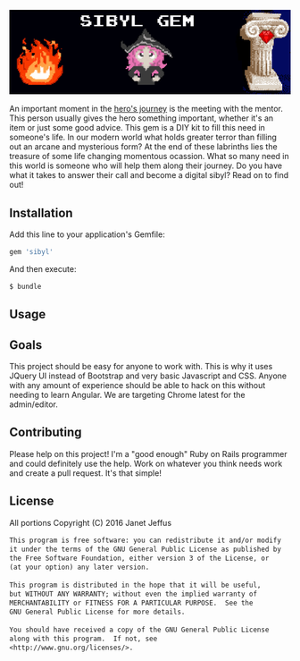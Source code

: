 <img src="graphics/sibyl_logo.png" alt="Sibyl Gem" style="width: 600px;"
width="600" />

An important moment in the [hero's
journey](http://www.thewritersjourney.com/hero's_journey.htm) is the meeting
with the mentor. This person usually gives the hero something important,
whether it's an item or just some good advice. This gem is a DIY kit to
fill this need in someone's life. In our modern world what holds greater
terror than filling out an arcane and mysterious form? At the end of
these labrinths lies the treasure of some life changing momentous
ocassion. What so many need in this world is someone who will help them
along their journey. Do you have what it takes to answer their call and
become a digital sibyl? Read on to find out!

## Installation
Add this line to your application's Gemfile:

```ruby
gem 'sibyl'
```

And then execute:
```bash
$ bundle
```

## Usage

## Goals

This project should be easy for anyone to work with. This is why it uses
JQuery UI instead of Bootstrap and very basic Javascript and CSS. Anyone
with any amount of experience should be able to hack on this without
needing to learn Angular. We are targeting Chrome latest for the
admin/editor.

## Contributing

Please help on this project! I'm a "good enough" Ruby on Rails
programmer and could definitely use the help. Work on whatever you think
needs work and create a pull request. It's that simple!

## License

All portions Copyright (C) 2016 Janet Jeffus

    This program is free software: you can redistribute it and/or modify
    it under the terms of the GNU General Public License as published by
    the Free Software Foundation, either version 3 of the License, or
    (at your option) any later version.

    This program is distributed in the hope that it will be useful,
    but WITHOUT ANY WARRANTY; without even the implied warranty of
    MERCHANTABILITY or FITNESS FOR A PARTICULAR PURPOSE.  See the
    GNU General Public License for more details.

    You should have received a copy of the GNU General Public License
    along with this program.  If not, see
    <http://www.gnu.org/licenses/>.
